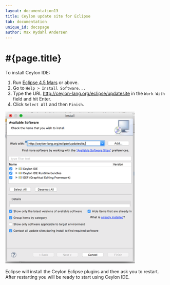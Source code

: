```yaml
---
layout: documentation13
title: Ceylon update site for Eclipse
tab: documentation
unique_id: docspage
author: Max Rydahl Andersen
---
```


# #{page.title}

To install Ceylon IDE:

1. Run [Eclipse 4.5 Mars](http://eclipse.org/downloads) or above.
2. Go to `Help > Install Software...`
3. Type the URL <http://ceylon-lang.org/eclipse/updatesite> in the 
   `Work With` field and hit Enter.
4. Click `Select All` and then `Finish`.

<img src="/images/eclipseupdatesite.png" alt="Update Site" width="80%" height="auto"/>

Eclipse will install the Ceylon Eclipse plugins and then ask you to 
restart. After restarting you will be ready to start using Ceylon IDE.

